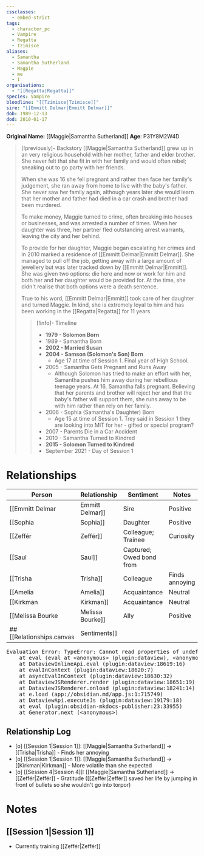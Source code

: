 ```yaml
---
cssclasses:
  - embed-strict
tags:
  - character_pc
  - Vampire
  - Regatta
  - Tzimisce
aliases:
  - Samantha
  - Samantha Sutherland
  - Magpie
  - me
  - I
organisations:
  - "[[Regatta|Regatta]]"
species: Vampire
bloodline: "[[Tzimisce|Tzimisce]]"
sire: "[[Emmitt Delmar|Emmitt Delmar]]"
dob: 1989-12-13
dod: 2010-01-17
---
```


**Original Name:** [[Maggie|Samantha Sutherland]]
**Age**: P31Y8M2W4D

> [!previously]- Backstory
> [[Maggie|Samantha Sutherland]] grew up in an very religious household with her mother, father and elder brother. She never felt that she fit in with her family and would often rebel; sneaking out to go party with her friends.
>
> When she was 16 she fell pregnant and rather then face her family's judgement, she ran away from home to live with the baby's father. She never saw her family again, although years later she would learn that her mother and father had died in a car crash and brother had been murdered.
>
> To make money, Maggie turned to crime, often breaking into houses or businesses, and was arrested a number of times. When her daughter was three, her partner fled outstanding arrest warrants, leaving the city and her behind.
>
> To provide for her daughter, Maggie began escalating her crimes and in 2010 marked a residence of [[Emmitt Delmar|Emmitt Delmar]]. She managed to pull off the job, getting away with a large amount of jewellery but was later tracked down by [[Emmitt Delmar|Emmitt]]. She was given two options: die here and now or work for him and both her and her daughter would be provided for. At the time, she didn't realise that both options were a death sentence.
>
> True to his word, [[Emmitt Delmar|Emmitt]] took care of her daughter and turned Maggie. In kind, she is extremely loyal to him and has been working in the [[Regatta|Regatta]] for 11 years.
> > [!info]- Timeline
> > - **1979 - Solomon Born**
> > - 1989 - Samantha Born
> > - **2002 - Married Susan**
> > - **2004 - Samson (Solomon's Son) Born**
> > 	- Age 17 at time of Session 1. Final year of High School.
> > - 2005 - Samantha Gets Pregnant and Runs Away
> > 	- Although Solomon has tried to make an effort with her, Samantha pushes him away during her rebellious teenage years. At 16, Samantha falls pregnant. Believing that her parents and brother will reject her and that the baby's father will support them, she runs away to be with him rather than rely on her family.
> > - 2006 - Sophia (Samantha's Daughter) Born
> > 	- Age 15 at time of Session 1. Trey said in Session 1 they are looking into MIT for her - gifted or special program?
> > - 2007 - Parents Die in a Car Accident
> > - 2010 - Samantha Turned to Kindred
> > - **2015 - Solomon Turned to Kindred**
> > - September 2021 - Day of Session 1
# Relationships

| Person            | Relationship             | Sentiment                | Notes                                              |
| ----------------- | ------------------------ | ------------------------ | -------------------------------------------------- |
| [[Emmitt Delmar|Emmitt Delmar]] | Sire                     | Positive                 | Loyal                                              |
| [[Sophia|Sophia]]        | Daughter                 | Positive                 | Left her in the care of [[Regatta|Regatta]]                |
| [[Zeffér|Zeffér]]        | Colleague; Trainee       | Curiosity |                                                    |
| [[Saul|Saul]]          | Captured; Owed bond from |                          |                                                    |
| [[Trisha|Trisha]]        | Colleague                | Finds annoying           |                                                    |
| [[Amelia|Amelia]]        | Acquaintance             | Neutral                  |                                                    |
| [[Kirkman|Kirkman]]       | Acquaintance             | Neutral                  | He may be suspicious of her after [[The Incident|The Incident]]<br>He is more volatile than expected |
|[[Melissa Bourke|Melissa Bourke]]|Ally|Positive||
## [[Relationships.canvas|Sentiments]]
<pre class="dataview dataview-error">Evaluation Error: TypeError: Cannot read properties of undefined (reading 'forEach')
    at eval (eval at &lt;anonymous&gt; (plugin:dataview), &lt;anonymous&gt;:8:10)
    at DataviewInlineApi.eval (plugin:dataview:18619:16)
    at evalInContext (plugin:dataview:18620:7)
    at asyncEvalInContext (plugin:dataview:18630:32)
    at DataviewJSRenderer.render (plugin:dataview:18651:19)
    at DataviewJSRenderer.onload (plugin:dataview:18241:14)
    at e.load (app://obsidian.md/app.js:1:715749)
    at DataviewApi.executeJs (plugin:dataview:19179:18)
    at eval (plugin:obsidian-mkdocs-publisher:23:33955)
    at Generator.next (&lt;anonymous&gt;)</pre>
## Relationship Log
- [o] [[Session 1|Session 1]]: [[Maggie|Samantha Sutherland]] -> [[Trisha|Trisha]] - Finds her annoying
- [o] [[Session 1|Session 1]]: [[Maggie|Samantha Sutherland]] -> [[Kirkman|Kirkman]] - More volatile than she expected
- [o] [[Session 4|Session 4]]: [[Maggie|Samantha Sutherland]] -> [[Zeffér|Zeffér]] - Gratitude ([[Zeffér|Zeffér]] saved her life by jumping in front of bullets so she wouldn't go into torpor)

# Notes
## [[Session 1|Session 1]]
* Currently training [[Zeffér|Zeffér]]
